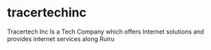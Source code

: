 # tracertechinc
Tracertech Inc Is a Tech Company which offers Internet solutions and provides internet services along Ruiru
